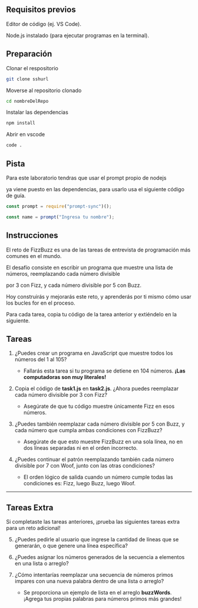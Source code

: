 ## Requisitos previos

Editor de código (ej. VS Code).

Node.js instalado (para ejecutar programas en la terminal).

## Preparación

Clonar el respositorio
```bash
git clone sshurl
```
Moverse al repositorio clonado
```bash
cd nombreDelRepo
```

Instalar las dependencias
```bash
npm install
```
Abrir en vscode
```bash
code .
```

## Pista

Para este laboratorio tendras que usar el prompt propio de nodejs

ya viene puesto en las dependencias, para usarlo usa el siguiente código de guía.

```javascript
const prompt = require("prompt-sync")();

const name = prompt("Ingresa tu nombre");
```

## Instrucciones

El reto de FizzBuzz es una de las tareas de entrevista de programación más comunes en el mundo. 

El desafío consiste en escribir un programa que muestre una lista de números, reemplazando cada número divisible

por 3 con Fizz, y cada número divisible por 5 con Buzz.

Hoy construirás y mejorarás este reto, y aprenderás por ti mismo cómo usar los bucles for en el proceso.

Para cada tarea, copia tu código de la tarea anterior y extiéndelo en la siguiente.

## Tareas

1. ¿Puedes crear un programa en JavaScript que muestre todos los números del 1 al 105?  
    * Fallarás esta tarea si tu programa se detiene en 104 números. **¡Las computadoras son muy literales!**

2. Copia el código de **task1.js** en **task2.js**. ¿Ahora puedes reemplazar cada número divisible por 3 con Fizz?  
    * Asegúrate de que tu código muestre únicamente Fizz en esos números.  

3. ¿Puedes también reemplazar cada número divisible por 5 con Buzz, y cada número que cumpla ambas condiciones con FizzBuzz?  
    * Asegúrate de que esto muestre FizzBuzz en una sola línea, no en dos líneas separadas ni en el orden incorrecto.  

4. ¿Puedes continuar el patrón reemplazando también cada número divisible por 7 con Woof, junto con las otras condiciones?  
    * El orden lógico de salida cuando un número cumple todas las condiciones es: Fizz, luego Buzz, luego Woof.  

---

## Tareas Extra

Si completaste las tareas anteriores, ¡prueba las siguientes tareas extra para un reto adicional!  

5. ¿Puedes pedirle al usuario que ingrese la cantidad de líneas que se generarán, o que genere una línea específica?  

6. ¿Puedes asignar los números generados de la secuencia a elementos en una lista o arreglo?  

7. ¿Cómo intentarías reemplazar una secuencia de números primos impares con una nueva palabra dentro de una lista o arreglo?  
    * Se proporciona un ejemplo de lista en el arreglo **buzzWords**. ¡Agrega tus propias palabras para números primos más grandes!  

